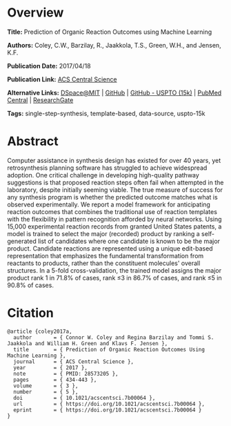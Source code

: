 # Overview
**Title:**
Prediction of Organic Reaction Outcomes using Machine Learning

**Authors:**
Coley, C.W., Barzilay, R., Jaakkola, T.S., Green, W.H., and Jensen, K.F.

**Publication Date:**
2017/04/18

**Publication Link:**
[ACS Central Science](https://pubs.acs.org/doi/10.1021/acscentsci.7b00064)

**Alternative Links:**
[DSpace@MIT](https://dspace.mit.edu/handle/1721.1/110706) |
[GitHub](https://github.com/connorcoley/ochem_predict_nn) |
[GitHub - USPTO (15k)](https://github.com/wengong-jin/nips17-rexgen) |
[PubMed Central](https://www.ncbi.nlm.nih.gov/pmc/articles/PMC5445544) |
[ResearchGate](https://www.researchgate.net/publication/316354788_Prediction_of_Organic_Reaction_Outcomes_Using_Machine_Learning)

**Tags:**
single-step-synthesis, template-based, data-source, uspto-15k


# Abstract
Computer assistance in synthesis design has existed for over 40 years, yet retrosynthesis planning software has struggled to achieve widespread adoption.
One critical challenge in developing high-quality pathway suggestions is that proposed reaction steps often fail when attempted in the laboratory, despite initially seeming viable.
The true measure of success for any synthesis program is whether the predicted outcome matches what is observed experimentally.
We report a model framework for anticipating reaction outcomes that combines the traditional use of reaction templates with the flexibility in pattern recognition afforded by neural networks.
Using 15,000 experimental reaction records from granted United States patents, a model is trained to select the major (recorded) product by ranking a self-generated list of candidates where one candidate is known to be the major product.
Candidate reactions are represented using a unique edit-based representation that emphasizes the fundamental transformation from reactants to products, rather than the constituent molecules' overall structures.
In a 5-fold cross-validation, the trained model assigns the major product rank 1 in 71.8% of cases, rank ≤3 in 86.7% of cases, and rank ≤5 in 90.8% of cases.


# Citation
```
@article {coley2017a,
  author       = { Connor W. Coley and Regina Barzilay and Tommi S. Jaakkola and William H. Green and Klavs F. Jensen },
  title        = { Prediction of Organic Reaction Outcomes Using Machine Learning },
  journal      = { ACS Central Science },
  year         = { 2017 },
  note         = { PMID: 28573205 },
  pages        = { 434-443 },
  volume       = { 3 },
  number       = { 5 },
  doi          = { 10.1021/acscentsci.7b00064 },
  url          = { https://doi.org/10.1021/acscentsci.7b00064 },
  eprint       = { https://doi.org/10.1021/acscentsci.7b00064 }
}
```
